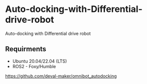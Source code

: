 # Auto-docking-with-Differential-drive-robot
Auto-docking with Differential drive robot

## Requirments
- Ubuntu 20.04/22.04 (LTS)
- ROS2 - Foxy/Humble

https://github.com/deval-maker/omnibot_autodocking

